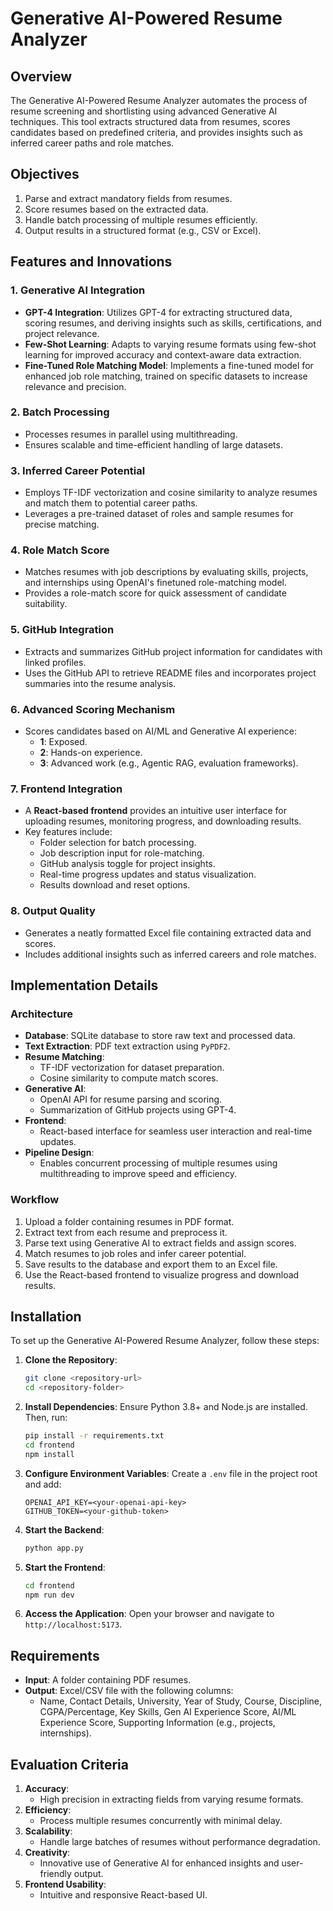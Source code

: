 # Generative AI-Powered Resume Analyzer

## Overview
The Generative AI-Powered Resume Analyzer automates the process of resume screening and shortlisting using advanced Generative AI techniques. This tool extracts structured data from resumes, scores candidates based on predefined criteria, and provides insights such as inferred career paths and role matches.

## Objectives
1. Parse and extract mandatory fields from resumes.
2. Score resumes based on the extracted data.
3. Handle batch processing of multiple resumes efficiently.
4. Output results in a structured format (e.g., CSV or Excel).

## Features and Innovations

### 1. Generative AI Integration
- **GPT-4 Integration**: Utilizes GPT-4 for extracting structured data, scoring resumes, and deriving insights such as skills, certifications, and project relevance.
- **Few-Shot Learning**: Adapts to varying resume formats using few-shot learning for improved accuracy and context-aware data extraction.
- **Fine-Tuned Role Matching Model**: Implements a fine-tuned model for enhanced job role matching, trained on specific datasets to increase relevance and precision.

### 2. Batch Processing
- Processes resumes in parallel using multithreading.
- Ensures scalable and time-efficient handling of large datasets.

### 3. Inferred Career Potential
- Employs TF-IDF vectorization and cosine similarity to analyze resumes and match them to potential career paths.
- Leverages a pre-trained dataset of roles and sample resumes for precise matching.

### 4. Role Match Score
- Matches resumes with job descriptions by evaluating skills, projects, and internships using OpenAI's finetuned role-matching model.
- Provides a role-match score for quick assessment of candidate suitability.

### 5. GitHub Integration
- Extracts and summarizes GitHub project information for candidates with linked profiles.
- Uses the GitHub API to retrieve README files and incorporates project summaries into the resume analysis.

### 6. Advanced Scoring Mechanism
- Scores candidates based on AI/ML and Generative AI experience:
  - **1**: Exposed.
  - **2**: Hands-on experience.
  - **3**: Advanced work (e.g., Agentic RAG, evaluation frameworks).

### 7. Frontend Integration
- A **React-based frontend** provides an intuitive user interface for uploading resumes, monitoring progress, and downloading results.
- Key features include:
  - Folder selection for batch processing.
  - Job description input for role-matching.
  - GitHub analysis toggle for project insights.
  - Real-time progress updates and status visualization.
  - Results download and reset options.

### 8. Output Quality
- Generates a neatly formatted Excel file containing extracted data and scores.
- Includes additional insights such as inferred careers and role matches.

## Implementation Details

### Architecture
- **Database**: SQLite database to store raw text and processed data.
- **Text Extraction**: PDF text extraction using `PyPDF2`.
- **Resume Matching**:
  - TF-IDF vectorization for dataset preparation.
  - Cosine similarity to compute match scores.
- **Generative AI**:
  - OpenAI API for resume parsing and scoring.
  - Summarization of GitHub projects using GPT-4.
- **Frontend**:
  - React-based interface for seamless user interaction and real-time updates.
- **Pipeline Design**:
  - Enables concurrent processing of multiple resumes using multithreading to improve speed and efficiency.

### Workflow
1. Upload a folder containing resumes in PDF format.
2. Extract text from each resume and preprocess it.
3. Parse text using Generative AI to extract fields and assign scores.
4. Match resumes to job roles and infer career potential.
5. Save results to the database and export them to an Excel file.
6. Use the React-based frontend to visualize progress and download results.

## Installation
To set up the Generative AI-Powered Resume Analyzer, follow these steps:

1. **Clone the Repository**:
   ```bash
   git clone <repository-url>
   cd <repository-folder>
   ```

2. **Install Dependencies**:
   Ensure Python 3.8+ and Node.js are installed. Then, run:
   ```bash
   pip install -r requirements.txt
   cd frontend
   npm install
   ```

3. **Configure Environment Variables**:
   Create a `.env` file in the project root and add:
   ```env
   OPENAI_API_KEY=<your-openai-api-key>
   GITHUB_TOKEN=<your-github-token>
   ```

4. **Start the Backend**:
   ```bash
   python app.py
   ```

5. **Start the Frontend**:
   ```bash
   cd frontend
   npm run dev
   ```

6. **Access the Application**:
   Open your browser and navigate to `http://localhost:5173`.

## Requirements
- **Input**: A folder containing PDF resumes.
- **Output**: Excel/CSV file with the following columns:
  - Name, Contact Details, University, Year of Study, Course, Discipline, CGPA/Percentage, Key Skills, Gen AI Experience Score, AI/ML Experience Score, Supporting Information (e.g., projects, internships).

## Evaluation Criteria
1. **Accuracy**:
   - High precision in extracting fields from varying resume formats.
2. **Efficiency**:
   - Process multiple resumes concurrently with minimal delay.
3. **Scalability**:
   - Handle large batches of resumes without performance degradation.
4. **Creativity**:
   - Innovative use of Generative AI for enhanced insights and user-friendly output.
5. **Frontend Usability**:
   - Intuitive and responsive React-based UI.
